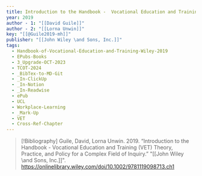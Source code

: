 ```yaml
---
title: Introduction to the Handbook -  Vocational Education and Training (VET) Theory, Practice, and Policy for a Complex Field of Inquiry
year: 2019
author - 1: "[[David Guile]]"
author - 2: "[[Lorna Unwin]]"
key: "[[@Guile2019-mh]]"
publisher: "[[John Wiley \and Sons, Inc.]]"
tags:
  - Handbook-of-Vocational-Education-and-Training-Wiley-2019
  - EPubs-Books
  - 3_Upgrade-OCT-2023
  - TCOT-2024
  - _BibTex-to-MD-Git
  - _In-ClickUp
  - _In-Notion
  - _In-Readwise
  - ePub
  - UCL
  - Workplace-Learning
  - _Mark-Up
  - VET
  - Cross-Ref-Chapter
---
```


> [!Bibliography]
> Guile, David, Lorna Unwin. 2019. “Introduction to the Handbook -  Vocational Education and Training (VET) Theory, Practice, and Policy for a Complex Field of Inquiry.” "[[John Wiley \and Sons, Inc.]]". https://onlinelibrary.wiley.com/doi/10.1002/9781119098713.ch1